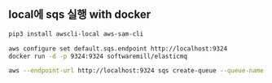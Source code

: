 ## local에 sqs 실행 with docker

```bash
pip3 install awscli-local aws-sam-cli
```

```bash
aws configure set default.sqs.endpoint http://localhost:9324
docker run -d -p 9324:9324 softwaremill/elasticmq
```

```bash
aws --endpoint-url http://localhost:9324 sqs create-queue --queue-name MyLocalQueue
```
